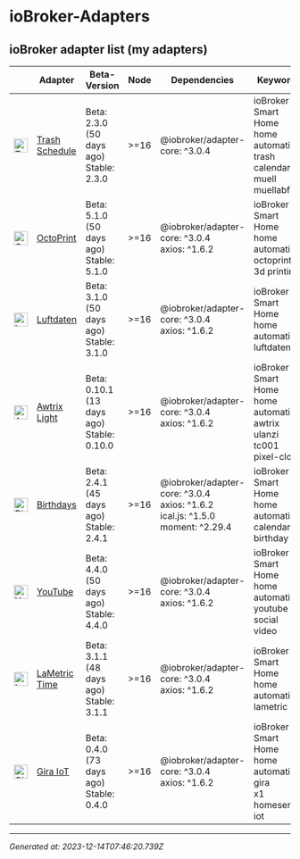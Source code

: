 # ioBroker-Adapters

## ioBroker adapter list (my adapters)

| | Adapter | Beta-Version  | Node | Dependencies | Keywords |
|-|---------|---------------|------|--------------|----------|
| <img src="https://raw.githubusercontent.com/klein0r/ioBroker.trashschedule/master/admin/trashschedule.png" alt="Trash Schedule" width="25" /> | [Trash Schedule](https://github.com/klein0r/ioBroker.trashschedule) | Beta: 2.3.0 (50 days ago)<br/>Stable: 2.3.0 | &gt;&#x3D;16 | @iobroker/adapter-core: ^3.0.4 | ioBroker<br/>Smart Home<br/>home automation<br/>trash<br/>calendar<br/>muell<br/>muellabfuhr |
| <img src="https://raw.githubusercontent.com/klein0r/ioBroker.octoprint/master/admin/octoprint.png" alt="OctoPrint" width="25" /> | [OctoPrint](https://github.com/klein0r/ioBroker.octoprint) | Beta: 5.1.0 (50 days ago)<br/>Stable: 5.1.0 | &gt;&#x3D;16 | @iobroker/adapter-core: ^3.0.4<br/>axios: ^1.6.2 | ioBroker<br/>Smart Home<br/>home automation<br/>octoprint<br/>3d printing |
| <img src="https://raw.githubusercontent.com/klein0r/ioBroker.luftdaten/master/admin/luftdaten.png" alt="Luftdaten" width="25" /> | [Luftdaten](https://github.com/klein0r/ioBroker.luftdaten) | Beta: 3.1.0 (50 days ago)<br/>Stable: 3.1.0 | &gt;&#x3D;16 | @iobroker/adapter-core: ^3.0.4<br/>axios: ^1.6.2 | ioBroker<br/>Smart Home<br/>home automation<br/>luftdaten |
| <img src="https://raw.githubusercontent.com/klein0r/ioBroker.awtrix-light/master/admin/awtrix-light.png" alt="Awtrix Light" width="25" /> | [Awtrix Light](https://github.com/klein0r/ioBroker.awtrix-light) | Beta: 0.10.1 (13 days ago)<br/>Stable: 0.10.0 | &gt;&#x3D;16 | @iobroker/adapter-core: ^3.0.4<br/>axios: ^1.6.2 | ioBroker<br/>Smart Home<br/>home automation<br/>awtrix<br/>ulanzi<br/>tc001<br/>pixel-clock |
| <img src="https://raw.githubusercontent.com/klein0r/ioBroker.birthdays/master/admin/birthdays.png" alt="Birthdays" width="25" /> | [Birthdays](https://github.com/klein0r/ioBroker.birthdays) | Beta: 2.4.1 (45 days ago)<br/>Stable: 2.4.1 | &gt;&#x3D;16 | @iobroker/adapter-core: ^3.0.4<br/>axios: ^1.6.2<br/>ical.js: ^1.5.0<br/>moment: ^2.29.4 | ioBroker<br/>Smart Home<br/>home automation<br/>calendar<br/>birthday |
| <img src="https://raw.githubusercontent.com/klein0r/ioBroker.youtube/master/admin/youtube.png" alt="YouTube" width="25" /> | [YouTube](https://github.com/klein0r/ioBroker.youtube) | Beta: 4.4.0 (50 days ago)<br/>Stable: 4.4.0 | &gt;&#x3D;16 | @iobroker/adapter-core: ^3.0.4<br/>axios: ^1.6.2 | ioBroker<br/>Smart Home<br/>home automation<br/>youtube<br/>social<br/>video |
| <img src="https://raw.githubusercontent.com/klein0r/ioBroker.lametric/master/admin/lametric.png" alt="LaMetric Time" width="25" /> | [LaMetric Time](https://github.com/klein0r/ioBroker.lametric) | Beta: 3.1.1 (48 days ago)<br/>Stable: 3.1.1 | &gt;&#x3D;16 | @iobroker/adapter-core: ^3.0.4<br/>axios: ^1.6.2 | ioBroker<br/>Smart Home<br/>home automation<br/>lametric |
| <img src="https://raw.githubusercontent.com/klein0r/ioBroker.gira-iot/master/admin/gira-iot.png" alt="Gira IoT" width="25" /> | [Gira IoT](https://github.com/klein0r/ioBroker.gira-iot) | Beta: 0.4.0 (73 days ago)<br/>Stable: 0.4.0 | &gt;&#x3D;16 | @iobroker/adapter-core: ^3.0.4<br/>axios: ^1.6.2 | ioBroker<br/>Smart Home<br/>home automation<br/>gira<br/>x1<br/>homeserver<br/>iot |

----

*Generated at: 2023-12-14T07:46:20.739Z*
